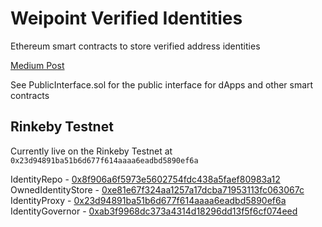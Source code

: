 # Weipoint Verified Identities

Ethereum smart contracts to store verified address identities

[Medium Post](https://medium.com/weipoint/weipoint-identity-link-edacbdde7ca6)

See PublicInterface.sol for the public interface for dApps and other smart contracts

## Rinkeby Testnet

Currently live on the Rinkeby Testnet at `0x23d94891ba51b6d677f614aaaa6eadbd5890ef6a`

IdentityRepo - [0x8f906a6f5973e5602754fdc438a5faef80983a12](https://rinkeby.etherscan.io/address/0x8f906a6f5973e5602754fdc438a5faef80983a12)
OwnedIdentityStore - [0xe81e67f324aa1257a17dcba71953113fc063067c](https://rinkeby.etherscan.io/address/0xe81e67f324aa1257a17dcba71953113fc063067c)
IdentityProxy - [0x23d94891ba51b6d677f614aaaa6eadbd5890ef6a](https://rinkeby.etherscan.io/address/0x23d94891ba51b6d677f614aaaa6eadbd5890ef6a)
IdentityGovernor - [0xab3f9968dc373a4314d18296dd13f5f6cf074eed](https://rinkeby.etherscan.io/address/0xab3f9968dc373a4314d18296dd13f5f6cf074eed)
